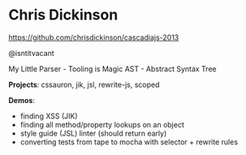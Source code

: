 # Chris Dickinson

https://github.com/chrisdickinson/cascadiajs-2013

@isntitvacant

My Little Parser - Tooling is Magic
AST - Abstract Syntax Tree

**Projects**:
cssauron, jik, jsl, rewrite-js, scoped

**Demos**:
* finding XSS (JIK)
* finding all method/property lookups on an object
* style guide (JSL) linter (should return early)
* converting tests from tape to mocha with selector + rewrite rules

